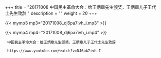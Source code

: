 +++
title = "20171008  中国民主革命大会：给王炳章先生颁奖，王炳章儿子王代士先生致辞 "
description = ""
weight = 20
+++

{{< mymp3 mp3="20171008_dj6pa7ivh_i.mp3" >}}

{{< mymp4 mp4="20171008_dj6pa7ivh_i.mp4" >}}

     中国民主革命大会：给王炳章先生颁奖，王炳章儿子王代士先生致辞 
     
     https://www.youtube.com/watch?v=DJ6pA7ivh I 
